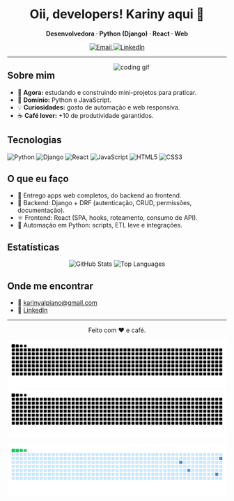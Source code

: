 <div align="center">

# Oii, developers! Kariny aqui 👋  
**Desenvolvedora · Python (Django) · React · Web**

<a href="mailto:work.karinyalpiano@gmail.com" title="Email">
  <img alt="Email" width="28" src="https://cdn.simpleicons.org/gmail/EA4335" />
</a>
<a href="https://www.linkedin.com/in/kariny-alpiano-ab0b18146/">
  <img alt="LinkedIn" src="https://img.shields.io/badge/LinkedIn-Kariny%20Alpiano-0A66C2?logo=linkedin&logoColor=white">
</a>

</div>

---

<img align="right" width="260" alt="coding gif" src="https://user-images.githubusercontent.com/74038190/219923809-b86dc415-a0c2-4a38-bc88-ad6cf06395a8.gif"/>

## Sobre mim
- 🔭 **Agora:** estudando e construindo mini-projetos para praticar.
- 🌱 **Domínio:** Python e JavaScript.
- 💡 **Curiosidades:** gosto de automação e web responsiva.
- ☕ **Café lover:** +10 de produtividade garantidos.

## Tecnologias
<p>
  <img alt="Python" title="Python" height="32" src="https://cdn.jsdelivr.net/gh/devicons/devicon/icons/python/python-original.svg"/>
  <img alt="Django" title="Django" height="32" src="https://cdn.jsdelivr.net/gh/devicons/devicon/icons/django/django-plain.svg"/>
  <img alt="React" title="React" height="32" src="https://cdn.jsdelivr.net/gh/devicons/devicon/icons/react/react-original.svg"/>
  <img alt="JavaScript" title="JavaScript" height="32" src="https://cdn.jsdelivr.net/gh/devicons/devicon/icons/javascript/javascript-original.svg"/>
  <img alt="HTML5" title="HTML5" height="32" src="https://cdn.jsdelivr.net/gh/devicons/devicon/icons/html5/html5-original.svg"/>
  <img alt="CSS3" title="CSS3" height="32" src="https://cdn.jsdelivr.net/gh/devicons/devicon/icons/css3/css3-original.svg"/>
</p>

## O que eu faço
- 🚀 Entrego apps web completos, do backend ao frontend.
- 🧱 Backend: Django + DRF (autenticação, CRUD, permissões, documentação).
- ⚛️ Frontend: React (SPA, hooks, roteamento, consumo de API).
- 🐍 Automação em Python: scripts, ETL leve e integrações.

## Estatísticas
<div align="center">
  <img height="165" alt="GitHub Stats" src="https://github-readme-stats.vercel.app/api?username=karinyalpiano&show_icons=true&theme=tokyonight&include_all_commits=true&count_private=true&hide_border=true&rank_icon=github"/>
  <img height="165" alt="Top Languages" src="https://github-readme-stats.vercel.app/api/top-langs/?username=karinyalpiano&layout=compact&langs_count=8&theme=tokyonight&hide_border=true"/>
</div>

## Onde me encontrar
- 📧 <a href="mailto:karinyalpiano@gmail.com">karinyalpiano@gmail.com</a>
- 💼 <a href="https://www.linkedin.com/in/kariny-alpiano-ab0b18146/">LinkedIn</a>

---

<div align="center">Feito com ❤️ e café.</div>


![Snake animation](https://github.com/karinyalpiano/karinyalpiano/blob/output/snake.svg#gh-light-mode-only)
![Snake animation](https://github.com/karinyalpiano/karinyalpiano/blob/output/snake-dark.svg#gh-dark-mode-only)

![Snake animation](https://github.com/karinyalpiano/karinyalpiano/blob/output/snake.gif)
